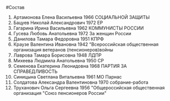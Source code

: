 #Состав
1. Артамонова Елена Васильевна 1966 СОЦИАЛЬНОЙ ЗАЩИТЫ
2. Бацуев Николай Александрович 1972 ЕР
3. Гагарина Ирина Васильевна 1962 КОММУНИСТЫ РОССИИ
4. Гусева Любовь Анатольевна 1972 За женщин России
5. Данилова Тамара Федоровна 1951 КПРФ
6. Краузе Валентина Ивановна 1942 \"Всероссийская общественная организация ветеранов (пенсионеров)войны
7. Лаврова Тамара Борисовна 1948 ЛДПР
8. Михеева Людмила Анатольевна 1950 СР
9. Семенова Екатерина Леонидовна 1968 ПАРТИЯ ЗА СПРАВЕДЛИВОСТЬ
10. Синицына Светлана Витальевна 1961 МО Парнас
11. Солдатова Александра Валентиновна 1970 собрание-работа
12. Труханович Ольга Сергеевна 1956 \"Общероссийская общественная организация \"Союз пенсионеров России\"
